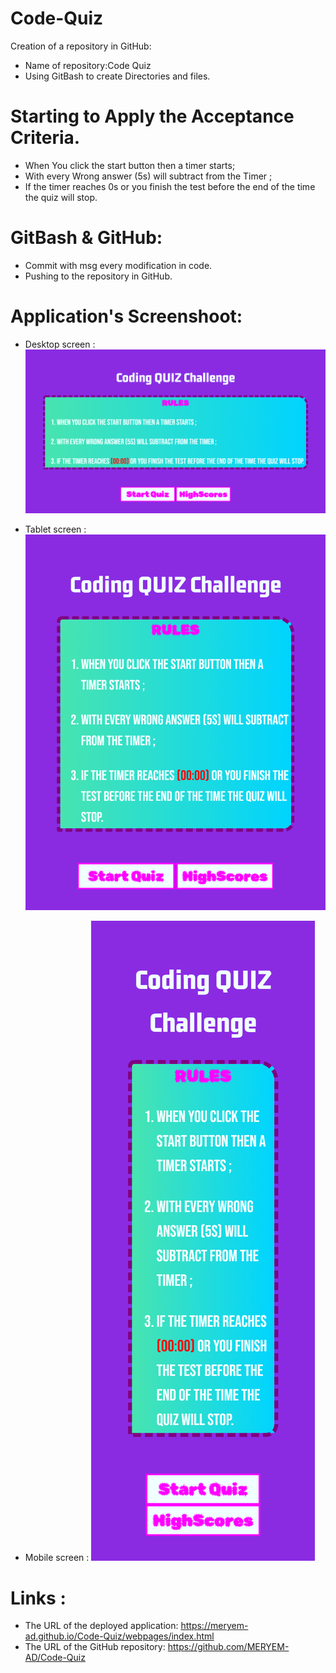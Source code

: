 # Code-Quiz


Creation of a repository in GitHub:

  * Name of repository:Code Quiz
  * Using GitBash to create Directories and files.

# Starting to Apply the Acceptance Criteria.

* When You click the start button then a timer starts;
* With every Wrong answer (5s) will subtract from the Timer ;
* If the timer reaches 0s or you finish the test before the end of the time the quiz will stop.

# GitBash & GitHub:

* Commit with msg every modification in code.
* Pushing to the repository in GitHub. 




# Application's Screenshoot:

* Desktop screen :
![Desktop-index](/ScreenShoots/Desktop-index.PNG)

* Tablet screen :
![Tablet-index](/ScreenShoots/Tablet-index.PNG)

* Mobile screen :
![mobile-index](/ScreenShoots/mobile-index.PNG)



# Links :

* The URL of the deployed application: https://meryem-ad.github.io/Code-Quiz/webpages/index.html
* The URL of the GitHub repository: https://github.com/MERYEM-AD/Code-Quiz